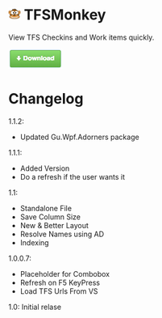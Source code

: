 ![](https://raw.githubusercontent.com/Eun/TFSMonkey/master/monkey.png) TFSMonkey
=========
View TFS Checkins and Work items quickly.

[![Download](https://raw.githubusercontent.com/Eun/TFSMonkey/master/download.png)](https://github.com/Eun/TFSMonkey/releases/download/1.1.1/TFSMonkey1.1.1.zip)


Changelog
=========
1.1.2:
- Updated Gu.Wpf.Adorners package

1.1.1:
- Added Version
- Do a refresh if the user wants it

1.1:
- Standalone File
- Save Column Size
- New & Better Layout
- Resolve Names using AD
- Indexing

1.0.0.7: 

- Placeholder for Combobox
- Refresh on F5 KeyPress
- Load TFS Urls From VS

1.0: Initial relase
